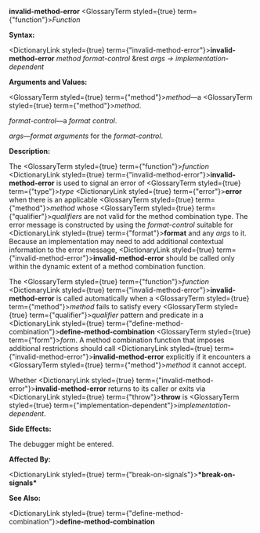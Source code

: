 **invalid-method-error** <GlossaryTerm styled={true} term={"function"}><i>Function</i></GlossaryTerm> 



**Syntax:** 



<DictionaryLink styled={true} term={"invalid-method-error"}><b>invalid-method-error</b></DictionaryLink> *method format-control* &amp;rest *args → implementation-dependent* 



**Arguments and Values:** 



<GlossaryTerm styled={true} term={"method"}><i>method</i></GlossaryTerm>—a <GlossaryTerm styled={true} term={"method"}><i>method</i></GlossaryTerm>. 



*format-control*—a *format control*. 



*args*—*format arguments* for the *format-control*. 



**Description:** 



The <GlossaryTerm styled={true} term={"function"}><i>function</i></GlossaryTerm> <DictionaryLink styled={true} term={"invalid-method-error"}><b>invalid-method-error</b></DictionaryLink> is used to signal an error of <GlossaryTerm styled={true} term={"type"}><i>type</i></GlossaryTerm> <DictionaryLink styled={true} term={"error"}><b>error</b></DictionaryLink> when there is an applicable <GlossaryTerm styled={true} term={"method"}><i>method</i></GlossaryTerm> whose <GlossaryTerm styled={true} term={"qualifier"}><i>qualifiers</i></GlossaryTerm> are not valid for the method combination type. The error message is constructed by using the *format-control* suitable for <DictionaryLink styled={true} term={"format"}><b>format</b></DictionaryLink> and any *args* to it. Because an implementation may need to add additional contextual information to the error message, <DictionaryLink styled={true} term={"invalid-method-error"}><b>invalid-method-error</b></DictionaryLink> should be called only within the dynamic extent of a method combination function. 



The <GlossaryTerm styled={true} term={"function"}><i>function</i></GlossaryTerm> <DictionaryLink styled={true} term={"invalid-method-error"}><b>invalid-method-error</b></DictionaryLink> is called automatically when a <GlossaryTerm styled={true} term={"method"}><i>method</i></GlossaryTerm> fails to satisfy every <GlossaryTerm styled={true} term={"qualifier"}><i>qualifier</i></GlossaryTerm> pattern and predicate in a <DictionaryLink styled={true} term={"define-method-combination"}><b>define-method-combination</b></DictionaryLink> <GlossaryTerm styled={true} term={"form"}><i>form</i></GlossaryTerm>. A method combination function that imposes additional restrictions should call <DictionaryLink styled={true} term={"invalid-method-error"}><b>invalid-method-error</b></DictionaryLink> explicitly if it encounters a <GlossaryTerm styled={true} term={"method"}><i>method</i></GlossaryTerm> it cannot accept. 



Whether <DictionaryLink styled={true} term={"invalid-method-error"}><b>invalid-method-error</b></DictionaryLink> returns to its caller or exits via <DictionaryLink styled={true} term={"throw"}><b>throw</b></DictionaryLink> is <GlossaryTerm styled={true} term={"implementation-dependent"}><i>implementation-dependent</i></GlossaryTerm>. 



 



 



**Side Effects:** 



The debugger might be entered. 



**Affected By:** 



<DictionaryLink styled={true} term={"break-on-signals"}><b>\*break-on-signals\*</b></DictionaryLink> 



**See Also:** 



<DictionaryLink styled={true} term={"define-method-combination"}><b>define-method-combination</b></DictionaryLink> 



